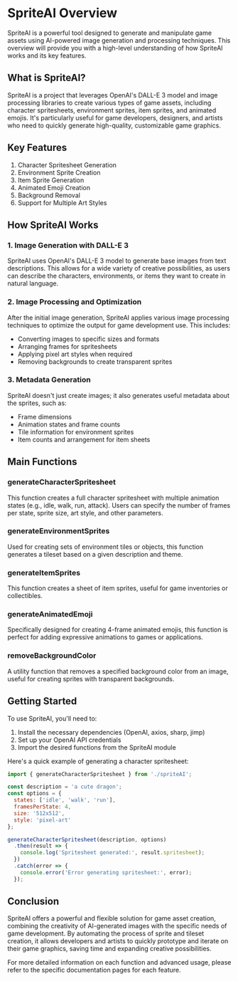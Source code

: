 # SpriteAI Overview

SpriteAI is a powerful tool designed to generate and manipulate game assets using AI-powered image generation and processing techniques. This overview will provide you with a high-level understanding of how SpriteAI works and its key features.

## What is SpriteAI?

SpriteAI is a project that leverages OpenAI's DALL-E 3 model and image processing libraries to create various types of game assets, including character spritesheets, environment sprites, item sprites, and animated emojis. It's particularly useful for game developers, designers, and artists who need to quickly generate high-quality, customizable game graphics.

## Key Features

1. Character Spritesheet Generation
2. Environment Sprite Creation
3. Item Sprite Generation
4. Animated Emoji Creation
5. Background Removal
6. Support for Multiple Art Styles

## How SpriteAI Works

### 1. Image Generation with DALL-E 3

SpriteAI uses OpenAI's DALL-E 3 model to generate base images from text descriptions. This allows for a wide variety of creative possibilities, as users can describe the characters, environments, or items they want to create in natural language.

### 2. Image Processing and Optimization

After the initial image generation, SpriteAI applies various image processing techniques to optimize the output for game development use. This includes:

- Converting images to specific sizes and formats
- Arranging frames for spritesheets
- Applying pixel art styles when required
- Removing backgrounds to create transparent sprites

### 3. Metadata Generation

SpriteAI doesn't just create images; it also generates useful metadata about the sprites, such as:

- Frame dimensions
- Animation states and frame counts
- Tile information for environment sprites
- Item counts and arrangement for item sheets

## Main Functions

### generateCharacterSpritesheet

This function creates a full character spritesheet with multiple animation states (e.g., idle, walk, run, attack). Users can specify the number of frames per state, sprite size, art style, and other parameters.

### generateEnvironmentSprites

Used for creating sets of environment tiles or objects, this function generates a tileset based on a given description and theme.

### generateItemSprites

This function creates a sheet of item sprites, useful for game inventories or collectibles.

### generateAnimatedEmoji

Specifically designed for creating 4-frame animated emojis, this function is perfect for adding expressive animations to games or applications.

### removeBackgroundColor

A utility function that removes a specified background color from an image, useful for creating sprites with transparent backgrounds.

## Getting Started

To use SpriteAI, you'll need to:

1. Install the necessary dependencies (OpenAI, axios, sharp, jimp)
2. Set up your OpenAI API credentials
3. Import the desired functions from the SpriteAI module

Here's a quick example of generating a character spritesheet:

```javascript
import { generateCharacterSpritesheet } from './spriteAI';

const description = 'a cute dragon';
const options = {
  states: ['idle', 'walk', 'run'],
  framesPerState: 4,
  size: '512x512',
  style: 'pixel-art'
};

generateCharacterSpritesheet(description, options)
  .then(result => {
    console.log('Spritesheet generated:', result.spritesheet);
  })
  .catch(error => {
    console.error('Error generating spritesheet:', error);
  });
```

## Conclusion

SpriteAI offers a powerful and flexible solution for game asset creation, combining the creativity of AI-generated images with the specific needs of game development. By automating the process of sprite and tileset creation, it allows developers and artists to quickly prototype and iterate on their game graphics, saving time and expanding creative possibilities.

For more detailed information on each function and advanced usage, please refer to the specific documentation pages for each feature.